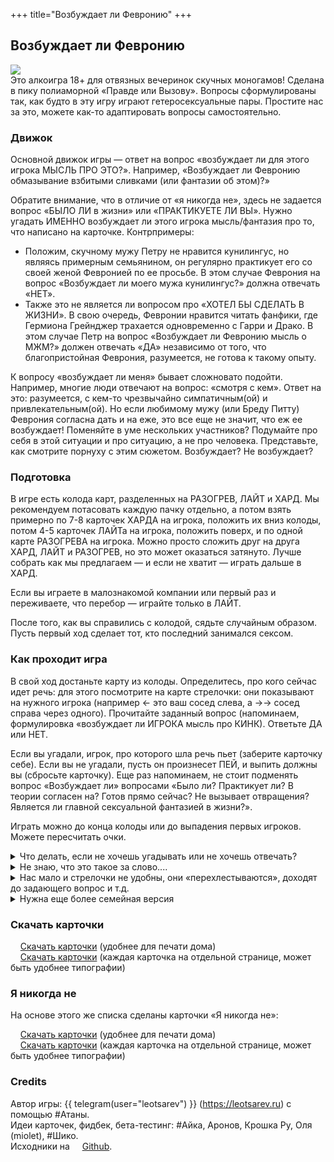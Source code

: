 +++
title="Возбуждает ли Февронию"
+++

## Возбуждает ли Февронию

<img src="logo.jpg"> <br>
Это алкоигра 18+ для отвязных вечеринок скучных моногамов! Сделана в пику полиаморной «Правде или Вызову».
Вопросы сформулированы так, как будто в эту игру играют гетеросексуальные пары. Простите нас за это, можете как-то адаптировать вопросы самостоятельно.

### Движок

Основной движок игры — ответ на вопрос «возбуждает ли для этого игрока МЫСЛЬ ПРО ЭТО?». Например, «Возбуждает ли Февронию обмазывание взбитыми сливками (или фантазии об этом)?» 

Обратите внимание, что в отличие от «я никогда не», здесь не задается вопрос «БЫЛО ЛИ в жизни» или «ПРАКТИКУЕТЕ ЛИ ВЫ». Нужно угадать ИМЕННО возбуждает ли этого игрока мысль/фантазия про то, что написано на карточке. Контрпримеры:
- Положим, скучному мужу Петру не нравится кунилингус, но являясь примерным семьянином, он регулярно практикует его со своей женой Февронией по ее просьбе. В этом случае Феврония на вопрос «Возбуждает ли моего мужа кунилингус?» должна отвечать «НЕТ». 
- Также это не является ли вопросом про «ХОТЕЛ БЫ СДЕЛАТЬ В ЖИЗНИ». В свою очередь, Февронии нравится читать фанфики, где Гермиона Грейнджер трахается одновременно с Гарри и Драко. В этом случае Петр на вопрос «Возбуждает ли Февронию мысль о МЖМ?» должен отвечать «ДА» независимо от того, что благопристойная Феврония, разумеется, не готова к такому опыту.

К вопросу «возбуждает ли меня» бывает сложновато подойти. Например, многие люди отвечают на вопрос: «смотря с кем». Ответ на это: разумеется, с кем-то чрезвычайно симпатичным(ой) и привлекательным(ой). Но если любимому мужу (или Бреду Питту) Феврония согласна дать и на еже, это все еще не значит, что еж ее возбуждает! Поменяйте в уме нескольких участников? Подумайте про себя в этой ситуации и про ситуацию, а не про человека. Представьте, как смотрите порнуху с этим сюжетом. Возбуждает? Не&nbsp;возбуждает?

### Подготовка

В игре есть колода карт, разделенных на РАЗОГРЕВ, ЛАЙТ и ХАРД. Мы рекомендуем потасовать каждую пачку отдельно, а потом взять примерно по 7-8 карточек ХАРДА на игрока, положить их вниз колоды, потом 4-5 карточек ЛАЙТа на игрока, положить поверх, и по одной карте РАЗОГРЕВА на игрока. Можно просто сложить друг на друга ХАРД, ЛАЙТ и РАЗОГРЕВ, но это может оказаться затянуто. Лучше собрать как мы предлагаем — и если не хватит — играть дальше в ХАРД.

Если вы играете в малознакомой компании или первый раз и переживаете, что перебор — играйте только в ЛАЙТ.

После того, как вы справились с колодой, сядьте случайным образом. Пусть первый ход сделает тот, кто последний занимался сексом. 


### Как проходит игра

В свой ход достаньте карту из колоды. Определитесь, про кого сейчас идет речь: для этого посмотрите на карте стрелочки: они показывают на нужного игрока (например ← это ваш сосед слева, а →→ сосед справа через одного). Прочитайте заданный вопрос (напоминаем, формулировка «возбуждает ли ИГРОКА мысль про КИНК). Ответьте ДА или НЕТ.

Если вы угадали, игрок, про которого шла речь пьет (заберите карточку себе). Если вы не угадали, пусть он произнесет ПЕЙ, и выпить должны вы (сбросьте карточку). Еще раз напоминаем, не стоит подменять вопрос «Возбуждает ли» вопросами «Было ли? Практикует ли? В теории согласен на? Готов прямо сейчас? Не вызывает отвращения? Является ли главной сексуальной фантазией в жизни?».

Играть можно до конца колоды или до выпадения первых игроков. Можете пересчитать очки.

<details>
<summary>Что делать, если не хочешь угадывать или не хочешь отвечать?</summary>
<p>
Если вы почему-то не хотите угадывать (например, у вас есть какой-то инсайд и вы не уверены, что хотите его раскрыть), то скажите «НЕ БУДУ УГАДЫВАТЬ» и выпейте (сбросьте карточку). Сам вопрос вы можете не зачитывать, но будьте готовы к тому, что ваши со-игроки будут вырывать у вас из рук карточку, чтобы узнать про что речь.
<br>
Если про вас ответили на какой-то вопрос, на который вам было некомфортно, вы можете сделать тоже самое — объявите «НЕ БУДУ ПОДТВЕРЖДАТЬ/ОПРОВЕРГАТЬ» и выпейте. Но знайте, что это совсем уж слабый ход.
</p>
</details>

<details>
<summary>Не знаю, что это такое за слово....</summary>
<p>
Если подсказки недостаточно, что ж, спросите у товарищей, что это такое! 
</p>
</details>

<details>
<summary>Нас мало и стрелочки не удобны, они «перехлестываются», доходят до задающего вопрос и т.д.</summary>

- При трех игроках: не смотрите на количество стрелочек, просто на направление — налево или направо
- При четырех игроках: 1 или 2 стрелочки влево (вправо) — это ваш сосед слева (справа), а три стрелочки в любую сторону (сидящий напротив)
- При пяти игроках и более: просто честно считайте стрелочки

</details>

<details>
<summary>Нужна еще более семейная версия</summary>
<p>не смотрите на стрелочки, отвечайте про своего партнера</p>
</details>


### Скачать карточки 

<img src="pdf-download-icon.svg" width=13 height=13 style="margin-right:0.2em">[Скачать карточки](fevronia-a4-cards.pdf) (удобнее для печати дома) <br/> 
<img src="pdf-download-icon.svg" width=13 height=13 style="margin-right:0.2em">[Скачать карточки](fevronia-sep-cards.pdf) (каждая карточка на отдельной странице, может быть удобнее типографии)


### Я никогда не

На основе этого же списка сделаны карточки «Я никогда не»:

<img src="pdf-download-icon.svg" width=13 height=13 style="margin-right:0.2em">[Скачать карточки](never-a4-cards.pdf) (удобнее для печати дома) <br/> 
<img src="pdf-download-icon.svg" width=13 height=13 style="margin-right:0.2em">[Скачать карточки](never-sep-cards.pdf) (каждая карточка на отдельной странице, может быть удобнее типографии)

### Credits

Автор игры: {{ telegram(user="leotsarev") }} (<https://leotsarev.ru>) с помощью #Атаны.
<br />
Идеи карточек, фидбек, бета-тестинг: #Айка, Аронов, Крошка Ру, Оля (miolet), #Шико. 
<br />
Исходники на <a href="https://github.com/leotsarev/fevronia.leotsarev.ru"><img src="github-mark.svg" width=13 height=13 style="margin-right:0.2em">Github</a>.
